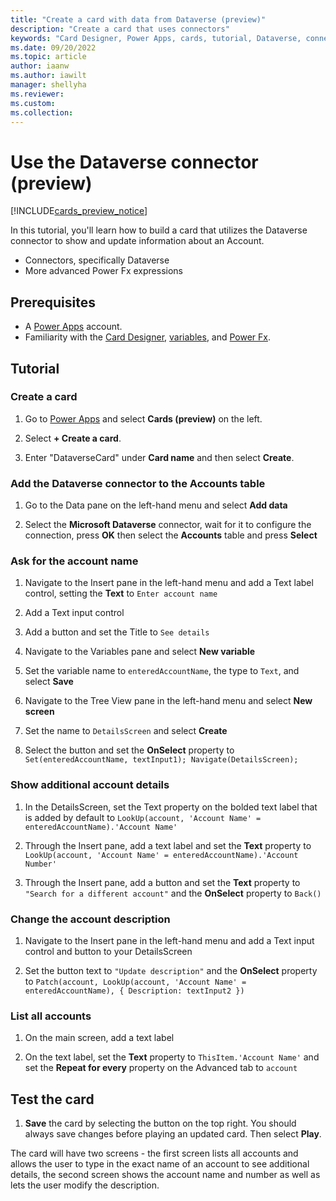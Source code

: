```yaml
---
title: "Create a card with data from Dataverse (preview)"
description: "Create a card that uses connectors"
keywords: "Card Designer, Power Apps, cards, tutorial, Dataverse, connectors"
ms.date: 09/20/2022
ms.topic: article
author: iaanw
ms.author: iawilt
manager: shellyha
ms.reviewer: 
ms.custom: 
ms.collection: 
---
```


# Use the Dataverse connector (preview)

[!INCLUDE[cards_preview_notice](../includes/preview-include.md)]

In this tutorial, you'll learn how to build a card that utilizes the Dataverse connector to show and update information about an Account.

- Connectors, specifically Dataverse
- More advanced Power Fx expressions

## Prerequisites

- A [Power Apps](https://powerapps.microsoft.com/) account.
- Familiarity with the [Card Designer](../make-a-card/designer-overview.md), [variables](../make-a-card/variables/variables.md), and [Power Fx](../make-a-card/power-fx/intro-to-pfx.md).

## Tutorial

### Create a card

1. Go to [Power Apps](https://make.powerapps.com) and select **Cards (preview)** on the left.

1. Select **+ Create a card**.

1. Enter "DataverseCard" under **Card name** and then select **Create**.

### Add the Dataverse connector to the Accounts table

1. Go to the Data pane on the left-hand menu and select **Add data**

1. Select the **Microsoft Dataverse** connector, wait for it to configure the connection, press **OK** then select the **Accounts** table and press **Select**

### Ask for the account name

1. Navigate to the Insert pane in the left-hand menu and add a Text label control, setting the **Text** to `Enter account name`

1. Add a Text input control

1. Add a button and set the Title to `See details`

1. Navigate to the Variables pane and select **New variable**

1. Set the variable name to `enteredAccountName`, the type to `Text`, and select **Save**

1. Navigate to the Tree View pane in the left-hand menu and select **New screen**

1. Set the name to `DetailsScreen` and select **Create**

1. Select the button and set the **OnSelect** property to `Set(enteredAccountName, textInput1); Navigate(DetailsScreen);` 

### Show additional account details

1. In the DetailsScreen, set the Text property on the bolded text label that is added by default to `LookUp(account, 'Account Name' = enteredAccountName).'Account Name'`

1. Through the Insert pane, add a text label and set the **Text** property to `LookUp(account, 'Account Name' = enteredAccountName).'Account Number'`

1. Through the Insert pane, add a button and set the **Text** property to `"Search for a different account"` and the **OnSelect** property to `Back()`

### Change the account description

1. Navigate to the Insert pane in the left-hand menu and add a Text input control and button to your DetailsScreen

1. Set the button text to `"Update description"` and the **OnSelect** property to `Patch(account, LookUp(account, 'Account Name' = enteredAccountName), { Description: textInput2 })`

### List all accounts

1. On the main screen, add a text label

1. On the text label, set the **Text** property to `ThisItem.'Account Name'` and set the **Repeat for every** property on the Advanced tab to `account`

## Test the card

1. **Save** the card by selecting the button on the top right. You should always save changes before playing an updated card. Then select **Play**.

The card will have two screens - the first screen lists all accounts and allows the user to type in the exact name of an account to see additional details, the second screen shows the account name and number as well as lets the user modify the description.
